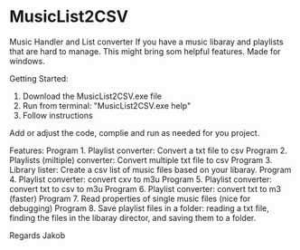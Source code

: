 # MusicList2CSV
Music Handler and List converter
If you have a music libaray and playlists that are hard to manage. This might bring som helpful features.
Made for windows.

Getting Started:
1. Download the  MusicList2CSV.exe file
2. Run from terminal: "MusicList2CSV.exe help"
3. Follow instructions

Add or adjust the code, complie and run as needed for you project.

Features:
Program 1. Playlist converter: Convert a txt file to csv
Program 2. Playlists (miltiple) converter: Convert multiple txt file to csv
Program 3. Library lister: Create a csv list of music files based on your libaray.
Program 4. Playlist converter: convert cxv to m3u
Program 5. Playlist converter: convert txt to csv to m3u
Program 6. Playlist converter: convert txt to m3 (faster)
Program 7. Read properties of single music files (nice for debugging)
Program 8. Save playlist files in a folder: reading a txt file, finding the files in the libaray director, and saving them to a folder.

Regards Jakob
